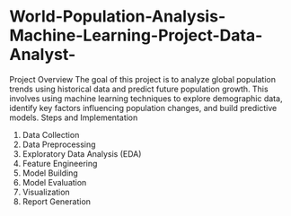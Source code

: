 # World-Population-Analysis-Machine-Learning-Project-Data-Analyst-

Project Overview
The goal of this project is to analyze global population trends using historical data and
predict future population growth. This involves using machine learning techniques to
explore demographic data, identify key factors influencing population changes, and build
predictive models.
Steps and Implementation
1. Data Collection
2. Data Preprocessing
3. Exploratory Data Analysis (EDA)
4. Feature Engineering
5. Model Building
6. Model Evaluation
7. Visualization
8. Report Generation
